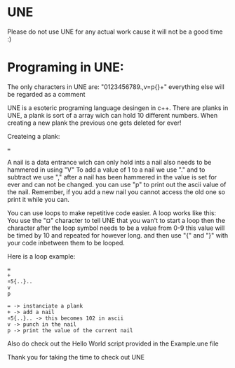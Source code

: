 # UNE
Please do not use UNE for any actual work cause it will not be a good time :)

# Programing in UNE:

The only characters in UNE are: "0123456789.,v=p{}+" everything else will be regarded as a comment

UNE is a esoteric programing language desingen in c++.
There are planks in UNE, a plank is sort of a array wich can hold 10 different numbers. When creating a new plank the previous one gets deleted for ever!

Createing a plank:
```
=
```

A nail is a data entrance wich can only hold ints a nail also needs to be hammered in using "V"
To add a value of 1 to a nail we use "." and to subtract we use ","
after a nail has been hammered in the value is set for ever and can not be changed. you can use "p" to print out the ascii value of the nail.
Remember, if you add a new nail you cannot access the old one so print it while you can.

You can use loops to make repetitive code easier. A loop works like this:
You use the "¤" character to tell UNE that you wan't to start a loop then the character after the loop symbol needs to be a value from 0-9 this value will be timed by 10 and repeated for however long. and then use "{" and "}" with your code inbetween them to be looped.

Here is a loop example:
```
=
+
¤5{..}..
v
p

```
```
= -> instanciate a plank
+ -> add a nail
¤5{..}.. -> this becomes 102 in ascii
v -> punch in the nail
p -> print the value of the current nail
```

Also do check out the Hello World script provided in the Example.une file

Thank you for taking the time to check out UNE
